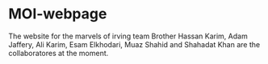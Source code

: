 # MOI-webpage
The website for the marvels of irving team
Brother Hassan Karim, Adam Jaffery, Ali Karim, Esam Elkhodari, Muaz Shahid and Shahadat Khan are the collaboratores at the moment.
